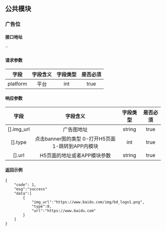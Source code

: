## 公共模块

### 广告位

#### 接口地址

``

#### 请求参数

| 字段 | 字段含义 | 字段类型 | 是否必须 |
|:----:|:----:|:----:|:----:|
| platform | 平台 | int | true |

#### 响应参数

| 字段 | 字段含义 | 字段类型 | 是否必须 |
|:----:|:----:|:----:|:----:|
| [].img_url | 广告图地址 | string | true |
| [].type | 点击banner图的类型 0-打开H5页面 1-跳转到APP内模块 | int | true |
| [].url | H5页面的地址或者APP模块参数 | string | true |


#### 返回示例
````
{
    "code": 1,
    "msg":"success"
    "data":[
        {
            "img_url":"https://www.baidu.com/img/bd_logo1.png",
            "type":0,
            "url":"https://www.baidu.com"
        }
    ]
}
````